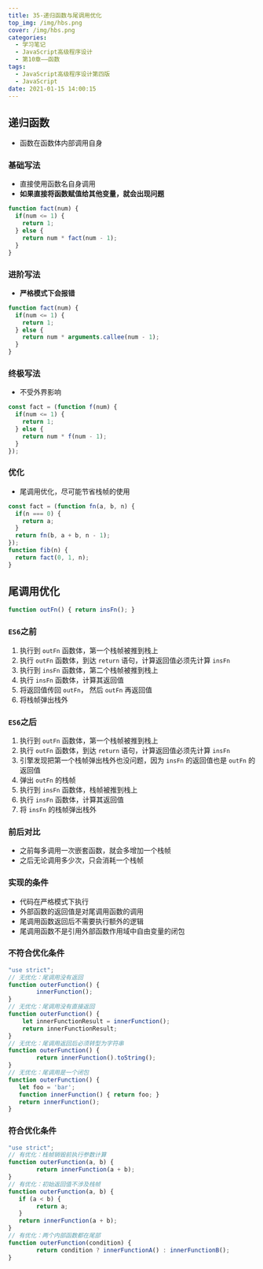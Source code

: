 ```yaml
---
title: 35-递归函数与尾调用优化
top_img: /img/hbs.png
cover: /img/hbs.png
categories:
  - 学习笔记
  - JavaScript高级程序设计
  - 第10章——函数
tags:
  - JavaScript高级程序设计第四版
  - JavaScript
date: 2021-01-15 14:00:15
---
```


## 递归函数

- 函数在函数体内部调用自身

### 基础写法

- 直接使用函数名自身调用
- **如果直接将函数赋值给其他变量，就会出现问题**

```js
function fact(num) {
  if(num <= 1) {
    return 1;
  } else {
    return num * fact(num - 1);
  }
}
```

### 进阶写法

- **严格模式下会报错**

```js
function fact(num) {
  if(num <= 1) {
    return 1;
  } else { 
    return num * arguments.callee(num - 1);
  }
}
```

### 终极写法

- 不受外界影响

```js
const fact = (function f(num) {
  if(num <= 1) {
    return 1;
  } else {
    return num * f(num - 1);
  }
});
```

### 优化

- 尾调用优化，尽可能节省栈帧的使用

```js
const fact = (function fn(a, b, n) {
  if(n === 0) {
    return a;
  }
  return fn(b, a + b, n - 1);
});
function fib(n) {
  return fact(0, 1, n);
}
```



## 尾调用优化

```js
function outFn() { return insFn(); }
```

### `ES6`之前

1. 执行到 `outFn` 函数体，第一个栈帧被推到栈上
2. 执行 `outFn` 函数体，到达 `return` 语句，计算返回值必须先计算 `insFn`
3. 执行到 `insFn` 函数体，第二个栈帧被推到栈上
4. 执行 `insFn` 函数体，计算其返回值
5. 将返回值传回 `outFn`， 然后 `outFn` 再返回值
6. 将栈帧弹出栈外

### `ES6`之后

1. 执行到 `outFn` 函数体，第一个栈帧被推到栈上
2. 执行 `outFn` 函数体，到达 `return` 语句，计算返回值必须先计算 `insFn`
3. 引擎发现把第一个栈帧弹出栈外也没问题，因为 `insFn` 的返回值也是 `outFn` 的返回值
4. 弹出 `outFn` 的栈帧
5. 执行到 `insFn` 函数体，栈帧被推到栈上
6. 执行 `insFn` 函数体，计算其返回值
7. 将 `insFn` 的栈帧弹出栈外

### 前后对比

- 之前每多调用一次嵌套函数，就会多增加一个栈帧
- 之后无论调用多少次，只会消耗一个栈帧

### 实现的条件

- 代码在严格模式下执行
- 外部函数的返回值是对尾调用函数的调用
- 尾调用函数返回后不需要执行额外的逻辑
- 尾调用函数不是引用外部函数作用域中自由变量的闭包

### 不符合优化条件

```js
"use strict";
// 无优化：尾调用没有返回
function outerFunction() {
 		innerFunction();
}
// 无优化：尾调用没有直接返回
function outerFunction() {
    let innerFunctionResult = innerFunction();
    return innerFunctionResult;
}
// 无优化：尾调用返回后必须转型为字符串
function outerFunction() {
 		return innerFunction().toString();
}
// 无优化：尾调用是一个闭包
function outerFunction() {
   let foo = 'bar';
   function innerFunction() { return foo; }
   return innerFunction();
} 
```

### 符合优化条件

```js
"use strict";
// 有优化：栈帧销毁前执行参数计算
function outerFunction(a, b) {
 		return innerFunction(a + b);
}
// 有优化：初始返回值不涉及栈帧
function outerFunction(a, b) {
   if (a < b) {
   		return a;
   }
   return innerFunction(a + b);
}
// 有优化：两个内部函数都在尾部
function outerFunction(condition) {
 		return condition ? innerFunctionA() : innerFunctionB();
}
```